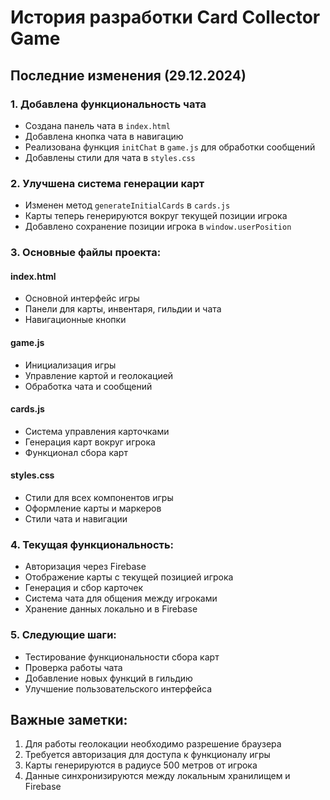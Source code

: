 # История разработки Card Collector Game

## Последние изменения (29.12.2024)

### 1. Добавлена функциональность чата
- Создана панель чата в `index.html`
- Добавлена кнопка чата в навигацию
- Реализована функция `initChat` в `game.js` для обработки сообщений
- Добавлены стили для чата в `styles.css`

### 2. Улучшена система генерации карт
- Изменен метод `generateInitialCards` в `cards.js`
- Карты теперь генерируются вокруг текущей позиции игрока
- Добавлено сохранение позиции игрока в `window.userPosition`

### 3. Основные файлы проекта:

#### index.html
- Основной интерфейс игры
- Панели для карты, инвентаря, гильдии и чата
- Навигационные кнопки

#### game.js
- Инициализация игры
- Управление картой и геолокацией
- Обработка чата и сообщений

#### cards.js
- Система управления карточками
- Генерация карт вокруг игрока
- Функционал сбора карт

#### styles.css
- Стили для всех компонентов игры
- Оформление карты и маркеров
- Стили чата и навигации

### 4. Текущая функциональность:
- Авторизация через Firebase
- Отображение карты с текущей позицией игрока
- Генерация и сбор карточек
- Система чата для общения между игроками
- Хранение данных локально и в Firebase

### 5. Следующие шаги:
- Тестирование функциональности сбора карт
- Проверка работы чата
- Добавление новых функций в гильдию
- Улучшение пользовательского интерфейса

## Важные заметки:
1. Для работы геолокации необходимо разрешение браузера
2. Требуется авторизация для доступа к функционалу игры
3. Карты генерируются в радиусе 500 метров от игрока
4. Данные синхронизируются между локальным хранилищем и Firebase
